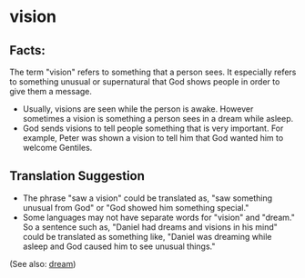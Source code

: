 # vision #

## Facts: ##

The term "vision" refers to something that a person sees. It especially refers to something unusual or supernatural that God shows people in order to give them a message.

 * Usually, visions are seen while the person is awake. However sometimes a vision is something a person sees in a dream while asleep.
 * God sends visions to tell people something that is very important. For example, Peter was shown a vision to tell him that God wanted him to welcome Gentiles.

## Translation Suggestion ##

 * The phrase "saw a vision" could be translated as, "saw something unusual from God" or "God showed him something special."
 * Some languages may not have separate words for "vision" and "dream." So a sentence such as, "Daniel had dreams and visions in his mind" could be translated as something like, "Daniel was dreaming while asleep and God caused him to see unusual things."

(See also: [dream](../other/dream.md))

## 